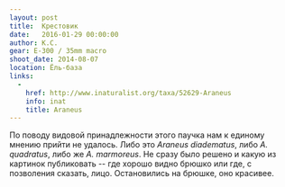 ```yaml
---
layout: post
title:  Крестовик
date:   2016-01-29 00:00:00
author: К.С.
gear: E-300 / 35mm macro
shoot_date: 2014-08-07
location: Ёль-база
links:
  -
    href: http://www.inaturalist.org/taxa/52629-Araneus
    info: inat
    title: Araneus
---
```


По поводу видовой принадлежности этого паучка нам к единому мнению прийти не удалось. Либо это _Araneus diadematus_, либо _A. quadratus_, либо же _A. marmoreus_. Не сразу было решено и какую из картинок публиковать -- где хорошо видно брюшко или где, с позволения сказать, лицо. Остановились на брюшке, оно красивее.
